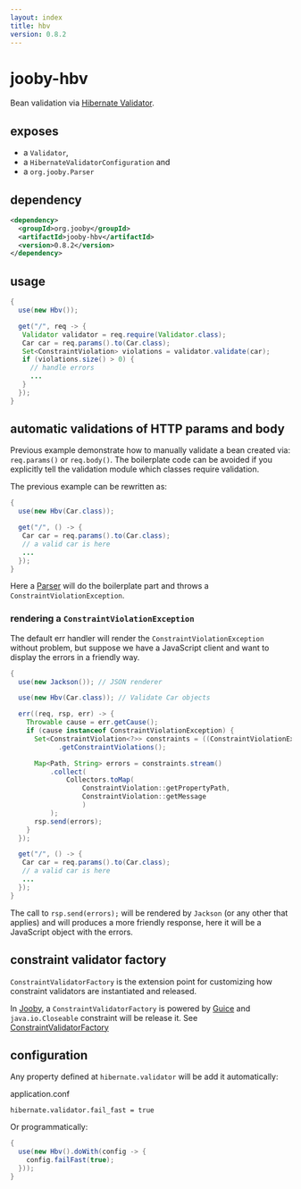 ```yaml
---
layout: index
title: hbv
version: 0.8.2
---
```


# jooby-hbv

Bean validation via [Hibernate Validator](hibernate.org/validator).

## exposes

* a ```Validator```,
* a ```HibernateValidatorConfiguration``` and
* a ```org.jooby.Parser```

## dependency

```xml
<dependency>
  <groupId>org.jooby</groupId>
  <artifactId>jooby-hbv</artifactId>
  <version>0.8.2</version>
</dependency>
```

## usage

```java
{
  use(new Hbv());

  get("/", req -> {
   Validator validator = req.require(Validator.class);
   Car car = req.params().to(Car.class);
   Set<ConstraintViolation> violations = validator.validate(car);
   if (violations.size() > 0) {
     // handle errors
     ...
   }
  });
}
```

## automatic validations of HTTP params and body

Previous example demonstrate how to manually validate a bean created via: ```req.params()``` or ```req.body()```. The boilerplate code
can be avoided if you explicitly tell the validation module which classes require validation.

The previous example can be rewritten as:

```java
{
  use(new Hbv(Car.class));

  get("/", () -> {
   Car car = req.params().to(Car.class);
   // a valid car is here
   ...
  });
}
```

Here a [Parser](/apidocs/org/jooby/Parser.html) will do the boilerplate part and throws a ```ConstraintViolationException```.

### rendering a ```ConstraintViolationException```

The default err handler will render the ```ConstraintViolationException``` without problem, but suppose we have a JavaScript client and want to display the errors in a friendly way.

```java
{
  use(new Jackson()); // JSON renderer

  use(new Hbv(Car.class)); // Validate Car objects

  err((req, rsp, err) -> {
    Throwable cause = err.getCause();
    if (cause instanceof ConstraintViolationException) {
      Set<ConstraintViolation<?>> constraints = ((ConstraintViolationException) cause)
            .getConstraintViolations();

      Map<Path, String> errors = constraints.stream()
          .collect(
              Collectors.toMap(
                  ConstraintViolation::getPropertyPath,
                  ConstraintViolation::getMessage
                  )
          );
      rsp.send(errors);
    }
  });

  get("/", () -> {
   Car car = req.params().to(Car.class);
   // a valid car is here
   ...
  });
}
```

The call to ```rsp.send(errors);``` will be rendered by ```Jackson``` (or any other that applies) and will produces a more friendly response, here it will be a JavaScript object with the errors.

## constraint validator factory

```ConstraintValidatorFactory``` is the extension point for customizing how constraint validators are instantiated and released.

In [Jooby](http://jooby.org), a ```ConstraintValidatorFactory``` is powered by [Guice](https://github.com/google/guice) and ```java.io.Closeable``` constraint will be release it. See [ConstraintValidatorFactory](http://docs.jboss.org/hibernate/validator/5.1/reference/en-US/html/chapter-bootstrapping.html#d0e4456)

## configuration

Any property defined at ```hibernate.validator``` will be add it automatically:

application.conf

```
hibernate.validator.fail_fast = true
```

Or programmatically:

```java
{
  use(new Hbv().doWith(config -> {
    config.failFast(true);
  }));
}
```
